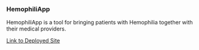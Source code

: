 ### HemophiliApp

HemophiliApp is a tool for bringing patients with Hemophilia together with their medical providers.

[Link to Deployed Site](https://hemo-app.herokuapp.com/)
